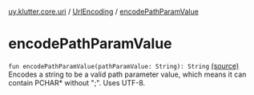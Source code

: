 [uy.klutter.core.uri](../index.md) / [UrlEncoding](index.md) / [encodePathParamValue](.)


# encodePathParamValue
<code>fun encodePathParamValue(pathParamValue: String): String</code> [(source)](https://github.com/kohesive/klutter/blob/master/core-jdk6/src/main/kotlin/uy/klutter/core/uri/UrlEncoding.kt#L224)<br/>
Encodes a string to be a valid path parameter value, which means it can contain PCHAR* without ";". Uses UTF-8.


